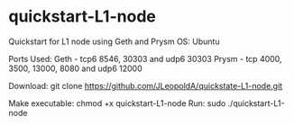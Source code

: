 # quickstart-L1-node
Quickstart for L1 node using Geth and Prysm
OS: Ubuntu

Ports Used:
Geth - tcp6 8546, 30303 and udp6 30303
Prysm - tcp 4000, 3500, 13000, 8080 and udp6 12000 

Download:
git clone https://github.com/JLeopoldA/quickstate-L1-node.git

Make executable: chmod +x quickstart-L1-node
Run: sudo ./quickstart-L1-node


